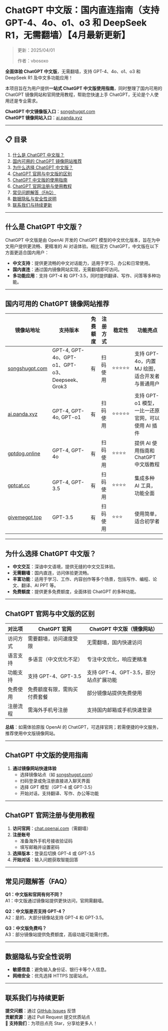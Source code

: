 # ChatGPT 中文版：国内直连指南（支持GPT-4、4o、o1、o3 和 DeepSeek R1，无需翻墙）【4月最新更新】

> 更新：2025/04/01
>
> 作者：vbosoxo

**全面体验 ChatGPT 中文版**，无需翻墙，支持 GPT-4、4o、o1、o3 和 DeepSeek R1 及中文多功能应用！  

本项目旨在为用户提供**一站式 ChatGPT 中文版使用指南**，同时整理了国内可用的 ChatGPT 镜像网站和官网使用教程，帮助您快速上手 ChatGPT，无论是个人使用还是专业需求。

**ChatGPT 中文镜像版入口**：[songshugpt.com](https://www.songshugpt.com)  
**ChatGPT 镜像网站入口**：[ai.panda.xyz](http://ai.panda.xyz)

---

## 📋 目录
1. [什么是 ChatGPT 中文版？](#什么是-chatgpt-中文版)
2. [国内可用的 ChatGPT 镜像网站推荐](#国内可用的-chatgpt-镜像网站推荐)
3. [为什么选择 ChatGPT 中文版？](#为什么选择-chatgpt-中文版)
4. [ChatGPT 官网与中文版的区别](#chatgpt-官网与中文版的区别)
5. [ChatGPT 中文版的使用指南](#chatgpt-中文版的使用指南)
6. [ChatGPT 官网注册与使用教程](#chatgpt-官网注册与使用教程)
7. [常见问题解答（FAQ）](#常见问题解答faq)
8. [数据隐私与安全性说明](#数据隐私与安全性说明)
9. [联系我们与持续更新](#联系我们与持续更新)

---

## 什么是 ChatGPT 中文版？
ChatGPT 中文版是由 OpenAI 开发的 ChatGPT 模型的中文优化版本，旨在为中文用户提供更流畅、更精准的 AI 对话体验。相比官方 ChatGPT，中文版在以下方面更适合国内用户：

- **中文支持**：提供更流畅的中文对话能力，适用于学习、办公和日常使用。
- **国内直连**：通过国内镜像网站实现，无需翻墙即可访问。
- **多功能应用**：支持 GPT-4 和 GPT-3.5，同时提供翻译、写作、问答等多种功能。

---

## 国内可用的 ChatGPT 镜像网站推荐
| 镜像站地址          | 支持版本                | 免费额度 | 注册方式   | 稳定性 | 功能亮点                              |
|---------------------|-------------------------|----------|------------|--------|---------------------------------------|
| [songshugpt.com](https://www.songshugpt.com)     | GPT-4, GPT-4o、GPT-o1、GPT-o3、Deepseek、Grok3 | 有       | 扫码使用   | ⭐⭐⭐⭐⭐ | 支持 GPT-4o，内置 MJ 绘图，适合开发者与普通用户 |
| [ai.panda.xyz](http://ai.panda.xyz)       | GPT-4, GPT-4o, GPT-o1  | 有       | 扫码使用   | ⭐⭐⭐⭐⭐ | 支持 GPT-o1 模型，一比一还原官网，可以使用 AI 插件 |
| [gptdog.online](https://gptdog.online)   | GPT-4, GPT-4o          | 有       | 扫码使用   | ⭐⭐⭐⭐  | 提供 AI 使用指南和 ChatGPT 中文版教程        |
| [gptcat.cc](https://gptcat.cc)          | GPT-4, GPT-3.5         | 有       | 扫码使用   | ⭐⭐⭐⭐  | 集成多种 AI 工具，功能全面                   |
| [givemegpt.top](givemegpt.top)          | GPT-3.5                | 有       | 扫码使用   | ⭐⭐⭐    | 使用简单，适合初学者                        |

---

## 为什么选择 ChatGPT 中文版？
- **中文交互**：深谙中文语境，提供无缝的中文交互体验。
- **无需翻墙**：国内直连，访问体验更流畅。
- **丰富功能**：适用于学习、工作、内容创作等多个场景，包括写作、编程、论文、翻译、AI PPT 等。
- **免费额度**：提供更多免费额度，全面体验 ChatGPT 的多种功能。

---

## ChatGPT 官网与中文版的区别
| 对比项         | ChatGPT 官网                     | ChatGPT 中文版（镜像网站）           |
|----------------|----------------------------------|--------------------------------------|
| 访问方式       | 需要翻墙，访问速度受限           | 无需翻墙，国内快速访问               |
| 语言支持       | 多语言（中文优化不足）           | 专注中文优化，响应更精准             |
| 功能支持       | 支持 GPT-4、GPT-3.5              | 支持 GPT-4、GPT-3.5，部分站点扩展功能|
| 免费使用       | 免费额度有限，需购买付费套餐     | 部分镜像站提供免费使用               |
| 注册流程       | 需海外手机号注册                 | 支持国内邮箱或手机快速登录           |

**总结**：如需体验原版 OpenAI 的 ChatGPT，可选择官网；若需便捷的中文服务，推荐使用中文版镜像网站。

---

## ChatGPT 中文版的使用指南
1. **通过镜像网站快速体验**  
   - 选择镜像站点（如 [songshugpt.com](http://www.songshugpt.com)）
   - 扫码登录或免注册直接进入聊天界面
   - 选择 GPT 模型（GPT-4 或 GPT-3.5）
   - 开始对话，支持翻译、写作、办公等功能

---

## ChatGPT 官网注册与使用教程
1. **访问官网**：[chat.openai.com](https://chat.openai.com)（需翻墙）
2. **注册账号**  
   - 准备海外手机号接收验证码
   - 填写邮箱并设置密码
3. **选择版本**：登录后切换 GPT-4 或 GPT-3.5
4. **开始对话**：输入问题获取智能回答

---

## 常见问题解答（FAQ）
**Q1：中文版和官网有何不同？**  
A1：中文版通过镜像站提供更快访问，官网需翻墙。

**Q2：中文版是否支持 GPT-4？**  
A2：是的，大部分镜像站支持 GPT-4 和 GPT-3.5。

**Q3：中文版免费吗？**  
A3：部分镜像站提供免费额度，高级功能可能需付费。

---

## 数据隐私与安全性说明
- **敏感信息**：避免输入身份证、银行卡等个人信息。
- **网络安全**：优先选择 HTTPS 加密站点。

---

## 联系我们与持续更新
**提交问题**：通过 [GitHub Issues](https://github.com) 反馈  
**贡献资源**：通过 Pull Request 提交优质站点  
**🌟 支持我们**：为项目点亮 Star，分享给更多人！
```
